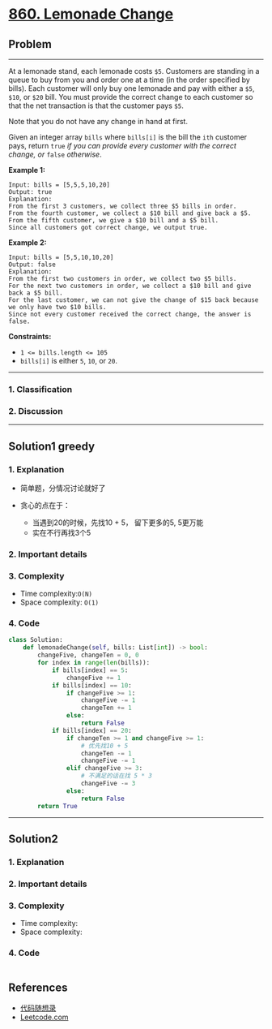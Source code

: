 # [860. Lemonade Change](https://leetcode.com/problems/lemonade-change/)

## Problem

*****

At a lemonade stand, each lemonade costs `$5`. Customers are standing in a queue to buy from you and order one at a time (in the order specified by bills). Each customer will only buy one lemonade and pay with either a `$5`, `$10`, or `$20` bill. You must provide the correct change to each customer so that the net transaction is that the customer pays `$5`.

Note that you do not have any change in hand at first.

Given an integer array `bills` where `bills[i]` is the bill the `ith` customer pays, return `true` *if you can provide every customer with the correct change, or* `false` *otherwise*.

 

**Example 1:**

```
Input: bills = [5,5,5,10,20]
Output: true
Explanation: 
From the first 3 customers, we collect three $5 bills in order.
From the fourth customer, we collect a $10 bill and give back a $5.
From the fifth customer, we give a $10 bill and a $5 bill.
Since all customers got correct change, we output true.
```

**Example 2:**

```
Input: bills = [5,5,10,10,20]
Output: false
Explanation: 
From the first two customers in order, we collect two $5 bills.
For the next two customers in order, we collect a $10 bill and give back a $5 bill.
For the last customer, we can not give the change of $15 back because we only have two $10 bills.
Since not every customer received the correct change, the answer is false.
```

 

**Constraints:**

- `1 <= bills.length <= 105`
- `bills[i]` is either `5`, `10`, or `20`.

******

### 1. Classification



### 2. Discussion





*******

## Solution1 greedy

### 1. Explanation

- 简单题，分情况讨论就好了

- 贪心的点在于：
  - 当遇到20的时候，先找10 + 5， 留下更多的5, 5更万能
  - 实在不行再找3个5

### 2. Important details





### 3. Complexity

- Time complexity:`O(N)` 
- Space complexity: `O(1)`



### 4. Code

```python
class Solution:
    def lemonadeChange(self, bills: List[int]) -> bool:
        changeFive, changeTen = 0, 0
        for index in range(len(bills)):
            if bills[index] == 5:
                changeFive += 1
            if bills[index] == 10:
                if changeFive >= 1:
                    changeFive -= 1
                    changeTen += 1
                else:
                    return False
            if bills[index] == 20:
                if changeTen >= 1 and changeFive >= 1:
                    # 优先找10 + 5
                    changeTen -= 1
                    changeFive -= 1
                elif changeFive >= 3:
                    # 不满足的话在找 5 * 3
                    changeFive -= 3
                else:
                    return False
        return True
```



********

## Solution2

### 1. Explanation





### 2. Important details





### 3. Complexity

- Time complexity:
- Space complexity:



### 4. Code

```python

```

## References

- [代码随想录 ](https://github.com/youngyangyang04/leetcode-master)
- [Leetcode.com](https://leetcode.com/problemset/all/)

